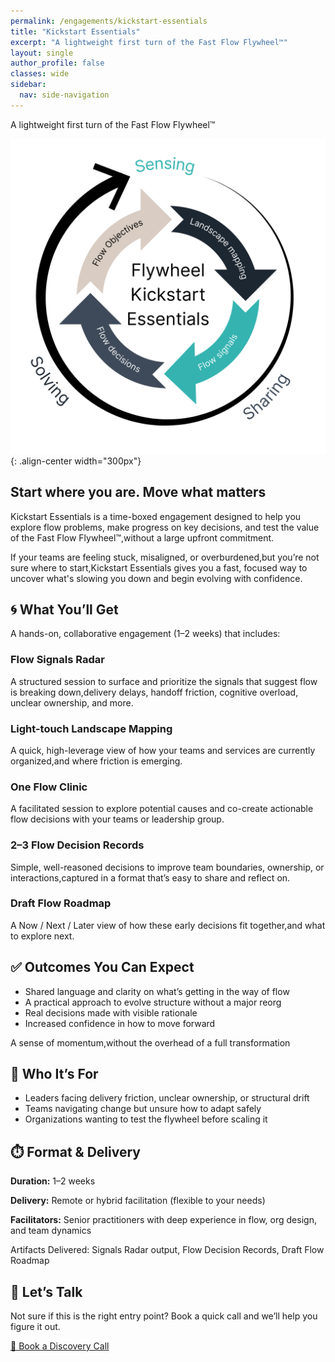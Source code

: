 ```yaml
---
permalink: /engagements/kickstart-essentials
title: "Kickstart Essentials"
excerpt: "A lightweight first turn of the Fast Flow Flywheel™️"
layout: single
author_profile: false
classes: wide
sidebar:
  nav: side-navigation
---
```


A lightweight first turn of the Fast Flow Flywheel™️

![Kickstart Essentials](/assets/images/engagements/flywheel-kickstart-essentials.png){: .align-center width="300px"}

## Start where you are. Move what matters

Kickstart Essentials is a time-boxed engagement designed to help you explore flow problems, make progress on key decisions, and test the value of the Fast Flow Flywheel™️,without a large upfront commitment.

If your teams are feeling stuck, misaligned, or overburdened,but you’re not sure where to start,Kickstart Essentials gives you a fast, focused way to uncover what's slowing you down and begin evolving with confidence.

## 🌀 What You’ll Get

A hands-on, collaborative engagement (1–2 weeks) that includes:

### Flow Signals Radar

A structured session to surface and prioritize the signals that suggest flow is breaking down,delivery delays, handoff friction, cognitive overload, unclear ownership, and more.

### Light-touch Landscape Mapping

A quick, high-leverage view of how your teams and services are currently organized,and where friction is emerging.

### One Flow Clinic

A facilitated session to explore potential causes and co-create actionable flow decisions with your teams or leadership group.

### 2–3 Flow Decision Records

Simple, well-reasoned decisions to improve team boundaries, ownership, or interactions,captured in a format that’s easy to share and reflect on.

### Draft Flow Roadmap

A Now / Next / Later view of how these early decisions fit together,and what to explore next.

## ✅ Outcomes You Can Expect

- Shared language and clarity on what’s getting in the way of flow
- A practical approach to evolve structure without a major reorg
- Real decisions made with visible rationale
- Increased confidence in how to move forward

A sense of momentum,without the overhead of a full transformation

## 🎯 Who It’s For

- Leaders facing delivery friction, unclear ownership, or structural drift
- Teams navigating change but unsure how to adapt safely
- Organizations wanting to test the flywheel before scaling it

## ⏱️ Format & Delivery

**Duration:** 1–2 weeks

**Delivery:** Remote or hybrid facilitation (flexible to your needs)

**Facilitators:** Senior practitioners with deep experience in flow, org design, and team dynamics

Artifacts Delivered: Signals Radar output, Flow Decision Records, Draft Flow Roadmap

## 💬 Let’s Talk

Not sure if this is the right entry point? Book a quick call and we’ll help you figure it out.

[📅 Book a Discovery Call](/contact)

<!-- [📄 Download the Kickstart Essentials Overview PDF](/assets/pdf/kickstart-essentials-overview.pdf) 

[📬 Contact the Team](/contact) -->
